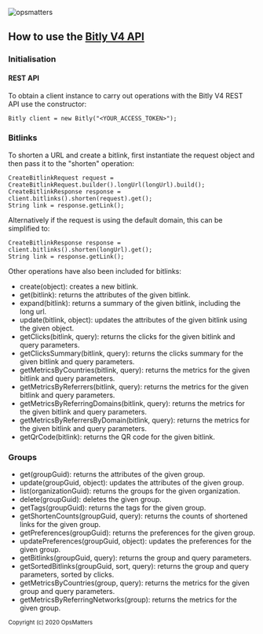 ![opsmatters](https://i.imgur.com/VoLABc1.png)

## How to use the [Bitly V4 API](https://dev.bitly.com/v4_documentation.html)

### Initialisation

#### REST API

To obtain a client instance to carry out operations with the Bitly V4 REST API use the constructor:
```
Bitly client = new Bitly("<YOUR_ACCESS_TOKEN>");
```

### Bitlinks
To shorten a URL and create a bitlink, first instantiate the request object and then pass it to the "shorten" operation:
```
CreateBitlinkRequest request = CreateBitlinkRequest.builder().longUrl(longUrl).build();
CreateBitlinkResponse response = client.bitlinks().shorten(request).get();
String link = response.getLink();
```
Alternatively if the request is using the default domain, this can be simplified to:
```
CreateBitlinkResponse response = client.bitlinks().shorten(longUrl).get();
String link = response.getLink();
```

Other operations have also been included for bitlinks:
* create(object): creates a new bitlink.
* get(bitlink): returns the attributes of the given bitlink.
* expand(bitlink): returns a summary of the given bitlink, including the long url.
* update(bitlink, object): updates the attributes of the given bitlink using the given object.
* getClicks(bitlink, query): returns the clicks for the given bitlink and query parameters.
* getClicksSummary(bitlink, query): returns the clicks summary for the given bitlink and query parameters.
* getMetricsByCountries(bitlink, query): returns the metrics for the given bitlink and query parameters.
* getMetricsByReferrers(bitlink, query): returns the metrics for the given bitlink and query parameters.
* getMetricsByReferringDomains(bitlink, query): returns the metrics for the given bitlink and query parameters.
* getMetricsByReferrersByDomain(bitlink, query): returns the metrics for the given bitlink and query parameters.
* getQrCode(bitlink): returns the QR code for the given bitlink.

### Groups

* get(groupGuid): returns the attributes of the given group.
* update(groupGuid, object): updates the attributes of the given group.
* list(organizationGuid): returns the groups for the given organization.
* delete(groupGuid): deletes the given group.
* getTags(groupGuid): returns the tags for the given group.
* getShortenCounts(groupGuid, query): returns the counts of shortened links for the given group.
* getPreferences(groupGuid): returns the preferences for the given group.
* updatePreferences(groupGuid, object): updates the preferences for the given group.
* getBitlinks(groupGuid, query): returns the group and query parameters.
* getSortedBitlinks(groupGuid, sort, query): returns the group and query parameters, sorted by clicks.
* getMetricsByCountries(group, query): returns the metrics for the given group and query parameters.
* getMetricsByReferringNetworks(group): returns the metrics for the given group.

<sub>Copyright (c) 2020 OpsMatters</sub>